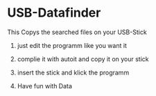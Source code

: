 # USB-Datafinder
This Copys the searched files on your USB-Stick

1. just edit the programm like you want it

2. complie it with autoit and copy it on your stick

3. insert the stick and klick the programm

4. Have fun with Data
